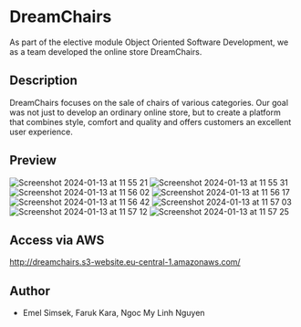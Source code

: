 # DreamChairs

As part of the elective module Object Oriented Software Development, we as a team developed the online store DreamChairs.

## Description

DreamChairs focuses on the sale of chairs of various categories. Our goal was not just to develop an ordinary online store, but to create a platform that combines style, comfort and quality and offers customers an excellent user experience.

## Preview

![Screenshot 2024-01-13 at 11 55 21](https://github.com/Akara21/ecommerce-app/assets/70690206/f9b52ce3-b8dc-4a3c-b1a3-a3a5e4bfd795)
![Screenshot 2024-01-13 at 11 55 31](https://github.com/Akara21/ecommerce-app/assets/70690206/24406103-ee97-4e7b-8523-db3022b81406)
![Screenshot 2024-01-13 at 11 56 02](https://github.com/Akara21/ecommerce-app/assets/70690206/92bad66c-2430-4a09-93a5-316c266e3fc9)
![Screenshot 2024-01-13 at 11 56 17](https://github.com/Akara21/ecommerce-app/assets/70690206/799dc95f-efe3-47c2-bde0-7894e5378cba)
![Screenshot 2024-01-13 at 11 56 42](https://github.com/Akara21/ecommerce-app/assets/70690206/dce905e0-82fa-4b8f-9b0a-fdfe87cccb64)
![Screenshot 2024-01-13 at 11 57 03](https://github.com/Akara21/ecommerce-app/assets/70690206/492e5134-9ebf-4045-83d5-562c74b2a633)
![Screenshot 2024-01-13 at 11 57 12](https://github.com/Akara21/ecommerce-app/assets/70690206/574dbe7a-564a-4638-a863-7728779cca44)
![Screenshot 2024-01-13 at 11 57 25](https://github.com/Akara21/ecommerce-app/assets/70690206/029129f7-0c73-4b91-99ff-7a7a930e478e)

## Access via AWS

http://dreamchairs.s3-website.eu-central-1.amazonaws.com/

## Author
* Emel Simsek, Faruk Kara, Ngoc My Linh Nguyen
